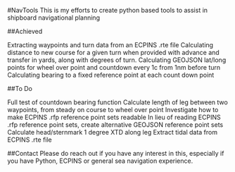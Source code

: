 #NavTools
This is my efforts to create python based tools to assist in shipboard navigational planning

##Achieved

Extracting waypoints and turn data from an ECPINS .rte file
Calculating distance to new course for a given turn when provided with advance and transfer in yards, along with degrees of turn.
Calculating GEOJSON lat/long points for wheel over point and countdown every 1c from 1nm before turn
Calculating bearing to a fixed reference point at each count down point

##To Do

Full test of countdown bearing function
Calculate length of leg between two waypoints, from steady on course to wheel over point
Investigate how to make ECPINS .rfp reference point sets readable
In lieu of reading ECPINS .rfp reference point sets, create alternative GEOJSON reference point sets
Calculate head/sternmark 1 degree XTD along leg
Extract tidal data from ECPINS .rte file

##Contact
Please do reach out if you have any interest in this, especially if you have Python, ECPINS or general sea navigation experience.
